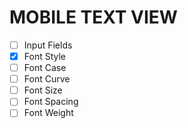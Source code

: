 # MOBILE TEXT VIEW

- [ ] Input Fields
- [x] Font Style
- [ ] Font Case
- [ ] Font Curve
- [ ] Font Size
- [ ] Font Spacing
- [ ] Font Weight